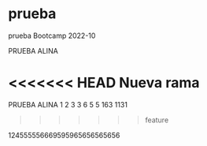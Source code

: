 # prueba

prueba Bootcamp 2022-10

PRUEBA ALINA

<<<<<<< HEAD
Nueva rama
=======
PRUEBA ALINA
1 2 3 3 6 5 5 163 1131 
>>>>>>> feature


124555556669595965656565656
